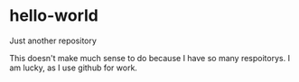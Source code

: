 # hello-world
Just another repository

This doesn't make much sense to do because I have so many respoitorys. I am lucky, as I use github for work. 
